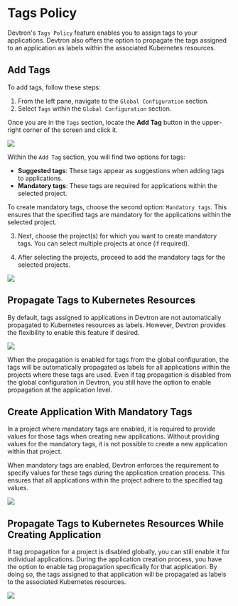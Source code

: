 # Tags Policy

Devtron's `Tags Policy` feature enables you to assign tags to your applications. Devtron also offers the option to propagate the tags assigned to an application as labels within the associated Kubernetes resources. 

## Add Tags

To add tags, follow these steps:

1. From the left pane, navigate to the `Global Configuration` section.
2. Select `Tags` within the `Global Configuration` section.

Once you are in the `Tags` section, locate the **Add Tag** button in the upper-right corner of the screen and click it.

![](https://devtron-public-asset.s3.us-east-2.amazonaws.com/images/global-configurations/mandatory-tags/add-tag.jpg)

Within the `Add Tag` section, you will find two options for tags:

* **Suggested tags**: These tags appear as suggestions when adding tags to applications.
* **Mandatory tags**: These tags are required for applications within the selected project.

To create mandatory tags, choose the second option: `Mandatory tags`. This ensures that the specified tags are mandatory for the applications within the selected project.

3. Next, choose the project(s) for which you want to create mandatory tags. You can select multiple projects at once (if required).

4. After selecting the projects, proceed to add the mandatory tags for the selected projects.

![](https://devtron-public-asset.s3.us-east-2.amazonaws.com/images/global-configurations/mandatory-tags/create-tag.jpg)

## Propagate Tags to Kubernetes Resources

By default, tags assigned to applications in Devtron are not automatically propagated to Kubernetes resources as labels. However, Devtron provides the flexibility to enable this feature if desired.

![](https://devtron-public-asset.s3.us-east-2.amazonaws.com/images/global-configurations/mandatory-tags/propagation-enable-disable.jpg)

When the propagation is enabled for tags from the global configuration, the tags will be automatically propagated as labels for all applications within the projects where these tags are used. Even if tag propagation is disabled from the global configuration in Devtron, you still have the option to enable propagation at the application level.

## Create Application With Mandatory Tags

In a project where mandatory tags are enabled, it is required to provide values for those tags when creating new applications. Without providing values for the mandatory tags, it is not possible to create a new application within that project.

When mandatory tags are enabled, Devtron enforces the requirement to specify values for these tags during the application creation process. This ensures that all applications within the project adhere to the specified tag values.

![](https://devtron-public-asset.s3.us-east-2.amazonaws.com/images/global-configurations/mandatory-tags/app-creation-with-tags.jpg)

## Propagate Tags to Kubernetes Resources While Creating Application

If tag propagation for a project is disabled globally, you can still enable it for individual applications. During the application creation process, you have the option to enable tag propagation specifically for that application. By doing so, the tags assigned to that application will be propagated as labels to the associated Kubernetes resources.

![](https://devtron-public-asset.s3.us-east-2.amazonaws.com/images/global-configurations/mandatory-tags/propagation-enable-disable.jpg)
